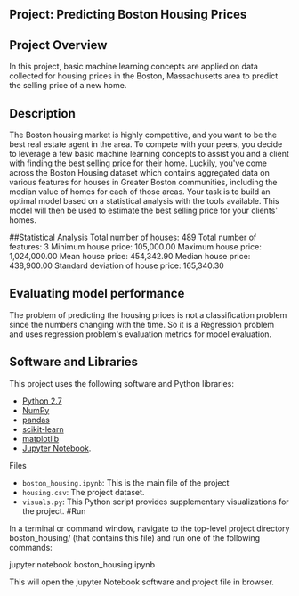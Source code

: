 ## Project: Predicting Boston Housing Prices

## Project Overview
In this project, basic machine learning concepts are applied on data collected for housing prices in the Boston, Massachusetts area to predict the selling price of a new home. 

## Description
The Boston housing market is highly competitive, and you want to be the best real estate agent in the area. To compete with your peers, you decide to leverage a few basic machine learning concepts to assist you and a client with finding the best selling price for their home. Luckily, you\'ve come across the Boston Housing dataset which contains aggregated data on various features for houses in Greater Boston communities, including the median value of homes for each of those areas. Your task is to build an optimal model based on a statistical analysis with the tools available. This model will then be used to estimate the best selling price for your clients\' homes.

##Statistical Analysis
Total number of houses: 489
Total number of features: 3
Minimum house price: 105,000.00
Maximum house price: 1,024,000.00
Mean house price: 454,342.90
Median house price: 438,900.00
Standard deviation of house price: 165,340.30

## Evaluating model performance
The problem of predicting the housing prices is not a classification problem since the numbers changing with the time. So it is a Regression problem and uses regression problem's evaluation metrics for model evaluation.


## Software and Libraries
This project uses the following software and Python libraries:

- [Python 2.7](https://www.python.org/download/releases/2.7/)
- [NumPy](http://www.numpy.org/)
- [pandas](http://pandas.pydata.org/)
- [scikit-learn](http://scikit-learn.org/stable/)
- [matplotlib](http://matplotlib.org/)
- [Jupyter Notebook](http://ipython.org/notebook.html).

Files

- `boston_housing.ipynb`: This is the main file of the project
- `housing.csv`: The project dataset.
- `visuals.py`: This Python script provides supplementary visualizations for the project.
#Run

In a terminal or command window, navigate to the top-level project directory boston_housing/ (that contains this file) and run one of the following commands:

jupyter notebook boston_housing.ipynb

This will open the jupyter Notebook software and project file in browser.